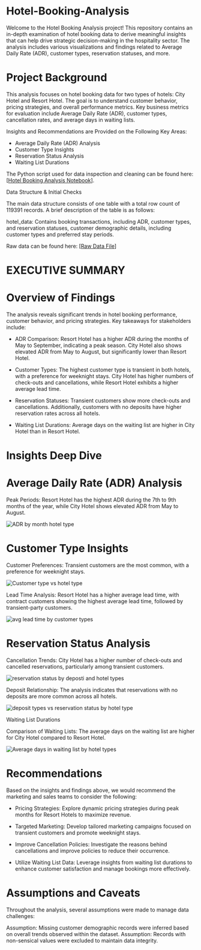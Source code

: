 # Hotel-Booking-Analysis

Welcome to the Hotel Booking Analysis project! This repository contains an in-depth examination of hotel booking data to derive meaningful insights that can help drive strategic decision-making in the hospitality sector. The analysis includes various visualizations and findings related to Average Daily Rate (ADR), customer types, reservation statuses, and more.

# Project Background

This analysis focuses on hotel booking data for two types of hotels: City Hotel and Resort Hotel. The goal is to understand customer behavior, pricing strategies, and overall performance metrics. Key business metrics for evaluation include Average Daily Rate (ADR), customer types, cancellation rates, and average days in waiting lists.


Insights and Recommendations are Provided on the Following Key Areas:

* Average Daily Rate (ADR) Analysis
* Customer Type Insights
* Reservation Status Analysis
* Waiting List Durations

The Python script used for data inspection and cleaning can be found here: [[Hotel Booking Analysis Notebook](./hotel-booking.ipynb)].

Data Structure & Initial Checks

The main data structure consists of one table with a total row count of 119391 records. 
A brief description of the table is as follows:

hotel_data: Contains booking transactions, including ADR, customer types, and reservation statuses, customer demographic details, including customer types and preferred stay periods.

Raw data can be found here: [[Raw Data File](./hotel_bookings.csv)]


# EXECUTIVE SUMMARY

# Overview of Findings

The analysis reveals significant trends in hotel booking performance, customer behavior, and pricing strategies. Key takeaways for stakeholders include:

* ADR Comparison: 
Resort Hotel has a higher ADR during the months of May to September, indicating a peak season. City Hotel also shows elevated ADR from May to August, but significantly lower than Resort Hotel.

* Customer Types: 
The highest customer type is transient in both hotels, with a preference for weeknight stays. City Hotel has higher numbers of check-outs and cancellations, while Resort Hotel exhibits a higher average lead time.

* Reservation Statuses: 
Transient customers show more check-outs and cancellations. Additionally, customers with no deposits have higher reservation rates across all hotels.

* Waiting List Durations: 
Average days on the waiting list are higher in City Hotel than in Resort Hotel.


# Insights Deep Dive

# Average Daily Rate (ADR) Analysis

Peak Periods: Resort Hotel has the highest ADR during the 7th to 9th months of the year, while City Hotel shows elevated ADR from May to August.

![ADR by month   hotel type](https://github.com/user-attachments/assets/115b4324-31e9-4e5b-85bb-3eb908abe209)

# Customer Type Insights

Customer Preferences: Transient customers are the most common, with a preference for weeknight stays.

![Customer type vs hotel type](https://github.com/user-attachments/assets/dc74ed5b-5d2d-4c72-aa6f-0b065fcaa28a)


Lead Time Analysis: Resort Hotel has a higher average lead time, with contract customers showing the highest average lead time, followed by transient-party customers.

![avg lead time by customer types](https://github.com/user-attachments/assets/aeb487c1-7118-410f-81d4-7524a3fb195f)


# Reservation Status Analysis

Cancellation Trends: City Hotel has a higher number of check-outs and cancelled reservations, particularly among transient customers.

![reservation status by deposti and hotel types](https://github.com/user-attachments/assets/05707bc2-6464-4f19-9607-b6833fb6cbc1)


Deposit Relationship: The analysis indicates that reservations with no deposits are more common across all hotels.

![deposit types vs reservation status by hotel type](https://github.com/user-attachments/assets/25faa69e-386e-4b95-8161-e7963ef25454)


Waiting List Durations

Comparison of Waiting Lists: The average days on the waiting list are higher for City Hotel compared to Resort Hotel.

![Average days in waiting list by hotel types](https://github.com/user-attachments/assets/546134bb-498b-4170-a4d1-2c4bd625144e)




# Recommendations

Based on the insights and findings above, we would recommend the marketing and sales teams to consider the following:

* Pricing Strategies: Explore dynamic pricing strategies during peak months for Resort Hotels to maximize revenue.

* Targeted Marketing: Develop tailored marketing campaigns focused on transient customers and promote weeknight stays.

* Improve Cancellation Policies: Investigate the reasons behind cancellations and improve policies to reduce their occurrence.

* Utilize Waiting List Data: Leverage insights from waiting list durations to enhance customer satisfaction and manage bookings more effectively.


# Assumptions and Caveats

Throughout the analysis, several assumptions were made to manage data challenges:

Assumption: Missing customer demographic records were inferred based on overall trends observed within the dataset.
Assumption: Records with non-sensical values were excluded to maintain data integrity.
